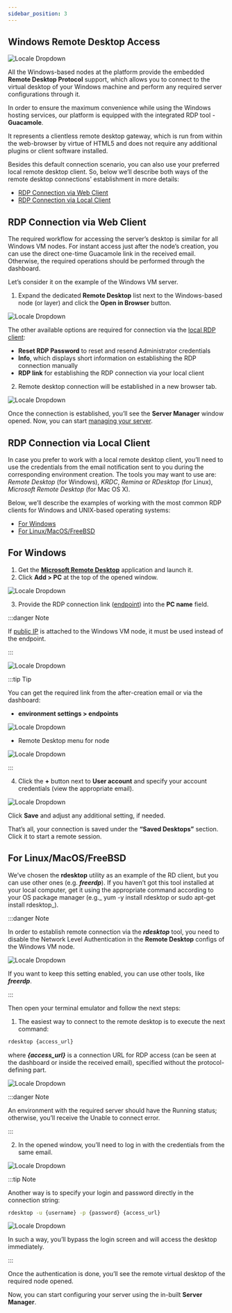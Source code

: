 ```yaml
---
sidebar_position: 3
---
```


## Windows Remote Desktop Access

<div style={{
    display: 'grid',
    gridTemplateColumns: '0.5fr 1fr',
    gap: '10px'
}}>
<div>
<div style={{
    display: 'flex',
    alignItems: 'center',
    justifyContent: 'cetner',
}}>

![Locale Dropdown](./img/WindowsRDAccess/01-windows-rdp-access.png)

</div>
</div>
<div>

All the Windows-based nodes at the platform provide the embedded **Remote Desktop Protocol** support, which allows you to connect to the virtual desktop of your Windows machine and perform any required server configurations through it.

In order to ensure the maximum convenience while using the Windows hosting services, our platform is equipped with the integrated RDP tool - **Guacamole**.

</div>
</div>

It represents a clientless remote desktop gateway, which is run from within the web-browser by virtue of HTML5 and does not require any additional plugins or client software installed.

Besides this default connection scenario, you can also use your preferred local remote desktop client. So, below we’ll describe both ways of the remote desktop connections' establishment in more details:

- [RDP Connection via Web Client](https://cloudmydc.com/)
- [RDP Connection via Local Client](https://cloudmydc.com/)

## RDP Connection via Web Client

The required workflow for accessing the server’s desktop is similar for all Windows VM nodes. For instant access just after the node’s creation, you can use the direct one-time Guacamole link in the received email. Otherwise, the required operations should be performed through the dashboard.

Let’s consider it on the example of the Windows VM server.

1. Expand the dedicated **Remote Desktop** list next to the Windows-based node (or layer) and click the **Open in Browser** button.

<div style={{
    display:'flex',
    justifyContent: 'center',
    margin: '0 0 1rem 0'
}}>

![Locale Dropdown](./img/WindowsRDAccess/02-remote-desktop-menu-in-dashboard.png)

</div>

The other available options are required for connection via the [local RDP client](https://cloudmydc.com/):

- **Reset RDP Password** to reset and resend Administrator credentials
- **Info**, which displays short information on establishing the RDP connection manually
- **RDP link** for establishing the RDP connection via your local client

2. Remote desktop connection will be established in a new browser tab.

<div style={{
    display:'flex',
    justifyContent: 'center',
    margin: '0 0 1rem 0'
}}>

![Locale Dropdown](./img/WindowsRDAccess/03-remote-desktop-web-client-access.png)

</div>

Once the connection is established, you’ll see the **Server Manager** window opened. Now, you can start [managing your server](https://cloudmydc.com/).

## RDP Connection via Local Client

In case you prefer to work with a local remote desktop client, you’ll need to use the credentials from the email notification sent to you during the corresponding environment creation. The tools you may want to use are: _Remote Desktop_ (for Windows), _KRDC_, _Remina_ or _RDesktop_ (for Linux), _Microsoft Remote Desktop_ (for Mac OS X).

Below, we’ll describe the examples of working with the most common RDP clients for Windows and UNIX-based operating systems:

- [For Windows](https://cloudmydc.com/)
- [For Linux/MacOS/FreeBSD](https://cloudmydc.com/)

## For Windows

1. Get the **[Microsoft Remote Desktop](https://cloudmydc.com/)** application and launch it.
2. Click **Add > PC** at the top of the opened window.

<div style={{
    display:'flex',
    justifyContent: 'center',
    margin: '0 0 1rem 0'
}}>

![Locale Dropdown](./img/WindowsRDAccess/04-windows-remote-desktop-application.png)

</div>

3. Provide the RDP connection link ([endpoint](https://cloudmydc.com/)) into the **PC name** field.

:::danger Note

If [public IP](/docs/ApplicationSetting/External%20Access%20To%20Applications/Public%20IP) is attached to the Windows VM node, it must be used instead of the endpoint.

:::

<div style={{
    display:'flex',
    justifyContent: 'center',
    margin: '0 0 1rem 0'
}}>

![Locale Dropdown](./img/WindowsRDAccess/05-provide-rdp-connection-link.png)

</div>

:::tip Tip

You can get the required link from the after-creation email or via the dashboard:

- **environment settings > endpoints**

<div style={{
    display:'flex',
    justifyContent: 'center',
    margin: '0 0 1rem 0'
}}>

![Locale Dropdown](./img/WindowsRDAccess/06-windows-vm-rdp-endpoint.png)

</div>

- Remote Desktop menu for node

<div style={{
    display:'flex',
    justifyContent: 'center',
    margin: '0 0 1rem 0'
}}>

![Locale Dropdown](./img/WindowsRDAccess/07-windows-vm-rdp-link.png)

</div>

:::

4. Click the **+** button next to **User account** and specify your account credentials (view the appropriate email).

<div style={{
    display:'flex',
    justifyContent: 'center',
    margin: '0 0 1rem 0'
}}>

![Locale Dropdown](./img/WindowsRDAccess/08-provide-windows-vm-access-credentials.png)

</div>

Click **Save** and adjust any additional setting, if needed.

That’s all, your connection is saved under the **“Saved Desktops”** section. Click it to start a remote session.

## For Linux/MacOS/FreeBSD

We’ve chosen the **rdesktop** utility as an example of the RD client, but you can use other ones (e.g. **_freerdp_**). If you haven’t got this tool installed at your local computer, get it using the appropriate command according to your OS package manager (e.g._ yum -y install rdesktop or sudo apt-get install rdesktop_).

:::danger Note

In order to establish remote connection via the **_rdesktop_** tool, you need to disable the Network Level Authentication in the **Remote Desktop** configs of the Windows VM node.

<div style={{
    display:'flex',
    justifyContent: 'center',
    margin: '0 0 1rem 0'
}}>

![Locale Dropdown](./img/WindowsRDAccess/09-disable-network-level-authentication.png)

</div>

If you want to keep this setting enabled, you can use other tools, like **_freerdp_**.

:::

Then open your terminal emulator and follow the next steps:

1. The easiest way to connect to the remote desktop is to execute the next command:

```bash
rdesktop {access_url}
```

where **_{access_url}_** is a connection URL for RDP access (can be seen at the dashboard or inside the received email), specified without the protocol-defining part.

<div style={{
    display:'flex',
    justifyContent: 'center',
    margin: '0 0 1rem 0'
}}>

![Locale Dropdown](./img/WindowsRDAccess/10-unix-rdp-access.png)

</div>

:::danger Note

An environment with the required server should have the Running status; otherwise, you’ll receive the Unable to connect error.

:::

2. In the opened window, you’ll need to log in with the credentials from the same email.

<div style={{
    display:'flex',
    justifyContent: 'center',
    margin: '0 0 1rem 0'
}}>

![Locale Dropdown](./img/WindowsRDAccess/11-unix-rdp-credentials.png)

</div>

:::tip Note

Another way is to specify your login and password directly in the connection string:

```bash
rdesktop -u {username} -p {password} {access_url}
```

<div style={{
    display:'flex',
    justifyContent: 'center',
    margin: '0 0 1rem 0'
}}>

![Locale Dropdown](./img/WindowsRDAccess/12-unix-connection-with-credentials.png)

</div>

In such a way, you’ll bypass the login screen and will access the desktop immediately.

:::

Once the authentication is done, you’ll see the remote virtual desktop of the required node opened.

Now, you can start configuring your server using the in-built **Server Manager**.
